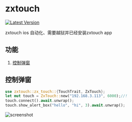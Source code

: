 # zxtouch
[![Latest Version](https://img.shields.io/crates/v/zxtouch.svg)](https://crates.io/crates/zxtouch)

zxtouch ios 自动化、需要越狱并已经安装zxtouch app

## 功能

1. [控制弹窗](#控制弹窗)


## 控制弹窗

```rust
use zxtouch::zx_touch::{TouchTrait, ZxTouch};
let mut touch = ZxTouch::new("192.168.3.113", 6000);//!
touch.connect().await.unwrap();
touch.show_alert_box("hello", "hi", 3).await.unwrap();
```
![screenshot](./image/1.png)
